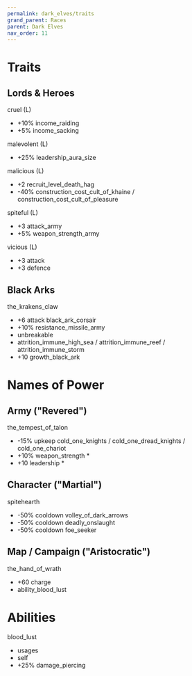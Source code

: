 ```yaml
---
permalink: dark_elves/traits
grand_parent: Races
parent: Dark Elves
nav_order: 11
---
```


# Traits

## Lords & Heroes

cruel (L)
- +10% income_raiding
- +5% income_sacking

malevolent (L)
- +25% leadership_aura_size

malicious (L)
- +2 recruit_level_death_hag
- -40% construction_cost_cult_of_khaine / construction_cost_cult_of_pleasure

spiteful (L)
- +3 attack_army
- +5% weapon_strength_army

vicious (L)
- +3 attack
- +3 defence

## Black Arks

the_krakens_claw
- +6 attack black_ark_corsair
- +10% resistance_missile_army
- unbreakable
- attrition_immune_high_sea / attrition_immune_reef / attrition_immune_storm
- +10 growth_black_ark


# Names of Power

## Army ("Revered")

the_tempest_of_talon
- -15% upkeep cold_one_knights / cold_one_dread_knights / cold_one_chariot
- +10% weapon_strength *
- +10 leadership *

## Character ("Martial")

spitehearth
- -50% cooldown volley_of_dark_arrows
- -50% cooldown deadly_onslaught
- -50% cooldown foe_seeker

## Map / Campaign ("Aristocratic")

the_hand_of_wrath
- +60 charge
- ability_blood_lust

# Abilities

blood_lust
- usages
- self
- +25% damage_piercing
